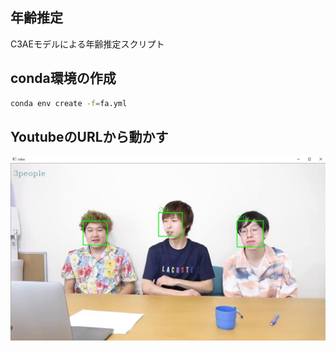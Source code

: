 ## 年齢推定
C3AEモデルによる年齢推定スクリプト

## conda環境の作成
```bash
conda env create -f=fa.yml
```

## YoutubeのURLから動かす
![](img/youtube.jpg)
